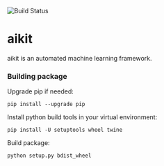 ![Build Status](https://travis-ci.org/societe-generale/aikit.svg?branch=master)

# aikit
aikit is an automated machine learning framework.


### Building package

Upgrade pip if needed:
```
pip install --upgrade pip
```

Install python build tools in your virtual environment:
```
pip install -U setuptools wheel twine
```

Build package:
```
python setup.py bdist_wheel
```
